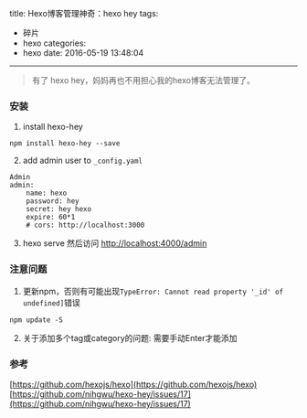 title: Hexo博客管理神奇：hexo hey
tags:
  - 碎片
  - hexo
categories:
  - hexo
date: 2016-05-19 13:48:04
---

>有了 hexo hey，妈妈再也不用担心我的hexo博客无法管理了。

### 安装
1. install hexo-hey
```
npm install hexo-hey --save
```

2. add admin user to `_config.yaml`
```
Admin
admin:
    name: hexo
    password: hey
    secret: hey hexo
    expire: 60*1
    # cors: http://localhost:3000
```
3. hexo serve
然后访问 [http://localhost:4000/admin](http://localhost:4000/admin)

<!--more-->

### 注意问题

1.  更新npm，否则有可能出现`TypeError: Cannot read property '_id' of undefined]`错误
```
npm update -S
```

2. 关于添加多个tag或category的问题:
需要手动Enter才能添加


### 参考
[https://github.com/hexojs/hexo](https://github.com/hexojs/hexo)
[https://github.com/nihgwu/hexo-hey/issues/17](https://github.com/nihgwu/hexo-hey/issues/17)